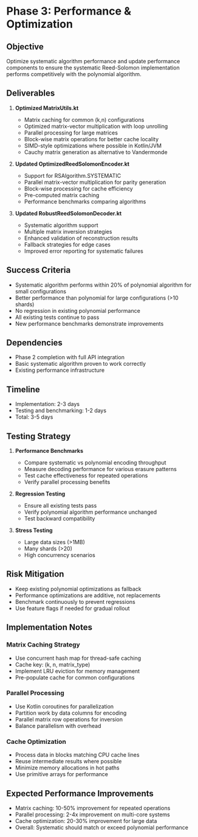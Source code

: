 # Phase 3: Performance & Optimization

## Objective

Optimize systematic algorithm performance and update performance components to ensure the systematic Reed-Solomon implementation performs competitively with the polynomial algorithm.

## Deliverables

1. **Optimized MatrixUtils.kt**
   - Matrix caching for common (k,n) configurations
   - Optimized matrix-vector multiplication with loop unrolling
   - Parallel processing for large matrices
   - Block-wise matrix operations for better cache locality
   - SIMD-style optimizations where possible in Kotlin/JVM
   - Cauchy matrix generation as alternative to Vandermonde

2. **Updated OptimizedReedSolomonEncoder.kt**
   - Support for RSAlgorithm.SYSTEMATIC
   - Parallel matrix-vector multiplication for parity generation
   - Block-wise processing for cache efficiency
   - Pre-computed matrix caching
   - Performance benchmarks comparing algorithms

3. **Updated RobustReedSolomonDecoder.kt**
   - Systematic algorithm support
   - Multiple matrix inversion strategies
   - Enhanced validation of reconstruction results
   - Fallback strategies for edge cases
   - Improved error reporting for systematic failures

## Success Criteria

- Systematic algorithm performs within 20% of polynomial algorithm for small configurations
- Better performance than polynomial for large configurations (>10 shards)
- No regression in existing polynomial performance
- All existing tests continue to pass
- New performance benchmarks demonstrate improvements

## Dependencies

- Phase 2 completion with full API integration
- Basic systematic algorithm proven to work correctly
- Existing performance infrastructure

## Timeline

- Implementation: 2-3 days
- Testing and benchmarking: 1-2 days
- Total: 3-5 days

## Testing Strategy

1. **Performance Benchmarks**
   - Compare systematic vs polynomial encoding throughput
   - Measure decoding performance for various erasure patterns
   - Test cache effectiveness for repeated operations
   - Verify parallel processing benefits

2. **Regression Testing**
   - Ensure all existing tests pass
   - Verify polynomial algorithm performance unchanged
   - Test backward compatibility

3. **Stress Testing**
   - Large data sizes (>1MB)
   - Many shards (>20)
   - High concurrency scenarios

## Risk Mitigation

- Keep existing polynomial optimizations as fallback
- Performance optimizations are additive, not replacements
- Benchmark continuously to prevent regressions
- Use feature flags if needed for gradual rollout

## Implementation Notes

### Matrix Caching Strategy
- Use concurrent hash map for thread-safe caching
- Cache key: (k, n, matrix_type)
- Implement LRU eviction for memory management
- Pre-populate cache for common configurations

### Parallel Processing
- Use Kotlin coroutines for parallelization
- Partition work by data columns for encoding
- Parallel matrix row operations for inversion
- Balance parallelism with overhead

### Cache Optimization
- Process data in blocks matching CPU cache lines
- Reuse intermediate results where possible
- Minimize memory allocations in hot paths
- Use primitive arrays for performance

## Expected Performance Improvements

- Matrix caching: 10-50% improvement for repeated operations
- Parallel processing: 2-4x improvement on multi-core systems
- Cache optimization: 20-30% improvement for large data
- Overall: Systematic should match or exceed polynomial performance